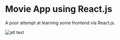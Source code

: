 # Movie App using React.js
A poor attempt at learning some frontend via React.js.

![alt text](image.png)